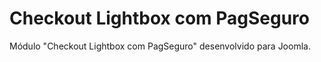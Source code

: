 
# Checkout Lightbox com PagSeguro

Módulo "Checkout Lightbox com PagSeguro" desenvolvido para Joomla.